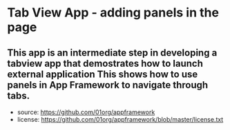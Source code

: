 Tab View App - adding panels in the page
=================
This app is an intermediate step in developing a tabview app that demostrates how to launch external application 
This shows how to use panels in App Framework to navigate through tabs.
-----------------------------------------------------------------------------
* source:  https://github.com/01org/appframework
* license: https://github.com/01org/appframework/blob/master/license.txt

